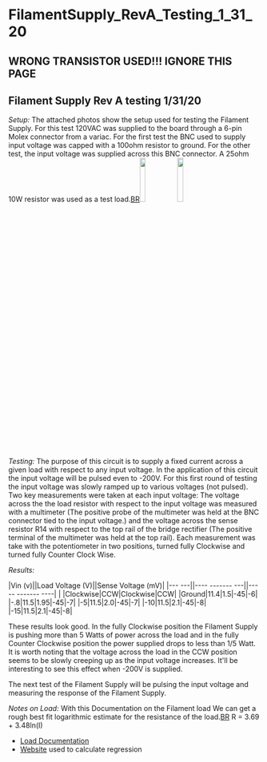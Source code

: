 # FilamentSupply_RevA_Testing_1_31_20
## WRONG TRANSISTOR USED!!! IGNORE THIS PAGE


## Filament Supply Rev A testing 1/31/20

*Setup:* The attached photos show the setup used for testing the Filament Supply. For this test 120VAC was supplied to the board through a 6-pin Molex connector from a variac. For the first test the BNC used to supply input voltage was capped with a 100ohm resistor to ground. For the other test, the input voltage was supplied across this BNC connector. A 25ohm 10W resistor was used as a test load.[BR](BR.md)<a href="http://gauss.bu.edu/svn/tof-system/Gallery/2020-01-31/Setup.jpg"><img src="http://gauss.bu.edu/svn/tof-system/Gallery/2020-01-31/Setup.jpg" width="15%"></a><a href="http://gauss.bu.edu/svn/tof-system/Gallery/2020-01-31/Load.jpg"><img src="http://gauss.bu.edu/svn/tof-system/Gallery/2020-01-31/Load.jpg" width="15%"></a>

*Testing:* The purpose of this circuit is to supply a fixed current across a given load with respect to any input voltage. In the application of this circuit the input voltage will be pulsed even to -200V. For this first round of testing the input voltage was slowly ramped up to various voltages (not pulsed). Two key measurements were taken at each input voltage: The voltage across the the load resistor with respect to the input voltage was measured with a multimeter (The positive probe of the multimeter was held at the BNC connector tied to the input voltage.) and the voltage across the sense resistor R14 with respect to the top rail of the bridge rectifier (The positive terminal of the multimeter was held at the top rail). Each measurement was take with the potentiometer in two positions, turned fully Clockwise and turned fully Counter Clock Wise.

*Results:*


|Vin (v)||Load Voltage (V)||Sense Voltage (mV)|
|--- ---||---- ------- ---||----- ------- ----|
| |Clockwise|CCW|Clockwise|CCW|
|Ground|11.4|1.5|-45|-6|
|-.8|11.5|1.95|-45|-7|
|-5|11.5|2.0|-45|-7|
|-10|11.5|2.1|-45|-8|
|-15|11.5|2.1|-45|-8|

These results look good. In the fully Clockwise position the Filament Supply is pushing more than 5 Watts of power across the load and in the fully Counter Clockwise position the power supplied drops to less than 1/5 Watt. It is worth noting that the voltage across the load in the CCW position seems to be slowly creeping up as the input voltage increases. It'll be interesting to see this effect when -200V is supplied.

The next test of the Filament Supply will be pulsing the input voltage and measuring the response of the Filament Supply.

*Notes on Load:* With this Documentation on the Filament load We can get a rough best fit logarithmic estimate for the resistance of the load.[BR](BR.md)
R = 3.69 + 3.48ln(I)
 * [Load Documentation](http://gauss.bu.edu/svn/tof-system/Documentation/Technical_Documentation/101157B1.pdf)
 * [Website](https://keisan.casio.com/exec/system/14059930226691) used to calculate regression
